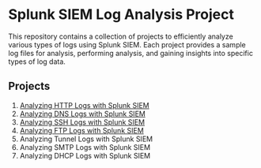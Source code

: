 # Splunk SIEM Log Analysis Project

This repository contains a collection of projects to efficiently analyze various types of logs using Splunk SIEM. Each project provides a sample log files for analysis, performing analysis, and gaining insights into specific types of log data.

## Projects
1. [Analyzing HTTP Logs with Splunk SIEM](https://github.com/krystolla/Splunk-SIEM-Log-Analysis/blob/main/Project1.%20Analyzing%20HTTP%20Logs.md)
2. [Analyzing DNS Logs with Splunk SIEM](https://github.com/krystolla/Splunk-SIEM-Log-Analysis/blob/main/Project2.%20Analyzing%20DNS%20Logs.md)
3. [Analyzing SSH Logs with Splunk SIEM](https://github.com/krystolla/Splunk-SIEM-Log-Analysis/blob/main/Project3.%20Analyzing%20SSH%20Logs.md)
4. [Analyzing FTP Logs with Splunk SIEM](https://github.com/krystolla/Splunk-SIEM-Log-Analysis/blob/main/Project4.%20Analyzing%20FTP%20Logs.md)
5. Analyzing Tunnel Logs with Splunk SIEM
6. Analyzing SMTP Logs with Splunk SIEM
7. Analyzing DHCP Logs with Splunk SIEM
